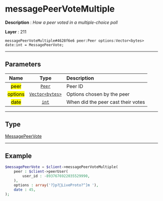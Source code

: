 # messagePeerVoteMultiple

**Description** : *How a peer voted in a multiple-choice poll*

**Layer** : 211

```tl
messagePeerVoteMultiple#4628f6e6 peer:Peer options:Vector<bytes> date:int = MessagePeerVote;
```

---

## Parameters

| Name | Type | Description |
| :---: | :---: | :--- |
| <mark>peer</mark> | [`Peer`](type/Peer) | Peer ID |
| <mark>options</mark> | [`Vector<bytes>`](type/bytes) | Options chosen by the peer |
| <mark>date</mark> | [`int`](type/int) | When did the peer cast their votes |

---

## Type

[MessagePeerVote](type/MessagePeerVote)

---

## Example

```php
$messagePeerVote = $client->messagePeerVoteMultiple(
	peer : $client->peerUser(
		user_id : -8937676922035529990,
	),
	options : array('?}p?LiveProto?^]m '),
	date : 45,
);
```
